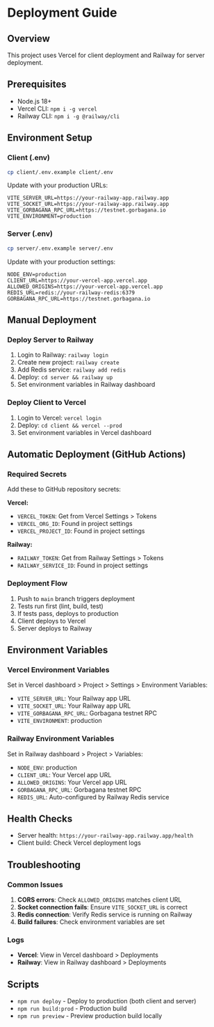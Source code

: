 # Deployment Guide

## Overview
This project uses Vercel for client deployment and Railway for server deployment.

## Prerequisites
- Node.js 18+
- Vercel CLI: `npm i -g vercel`
- Railway CLI: `npm i -g @railway/cli`

## Environment Setup

### Client (.env)
```bash
cp client/.env.example client/.env
```
Update with your production URLs:
```
VITE_SERVER_URL=https://your-railway-app.railway.app
VITE_SOCKET_URL=https://your-railway-app.railway.app
VITE_GORBAGANA_RPC_URL=https://testnet.gorbagana.io
VITE_ENVIRONMENT=production
```

### Server (.env)
```bash
cp server/.env.example server/.env
```
Update with your production settings:
```
NODE_ENV=production
CLIENT_URL=https://your-vercel-app.vercel.app
ALLOWED_ORIGINS=https://your-vercel-app.vercel.app
REDIS_URL=redis://your-railway-redis:6379
GORBAGANA_RPC_URL=https://testnet.gorbagana.io
```

## Manual Deployment

### Deploy Server to Railway
1. Login to Railway: `railway login`
2. Create new project: `railway create`
3. Add Redis service: `railway add redis`
4. Deploy: `cd server && railway up`
5. Set environment variables in Railway dashboard

### Deploy Client to Vercel
1. Login to Vercel: `vercel login`
2. Deploy: `cd client && vercel --prod`
3. Set environment variables in Vercel dashboard

## Automatic Deployment (GitHub Actions)

### Required Secrets
Add these to GitHub repository secrets:

**Vercel:**
- `VERCEL_TOKEN`: Get from Vercel Settings > Tokens
- `VERCEL_ORG_ID`: Found in project settings
- `VERCEL_PROJECT_ID`: Found in project settings

**Railway:**
- `RAILWAY_TOKEN`: Get from Railway Settings > Tokens
- `RAILWAY_SERVICE_ID`: Found in project settings

### Deployment Flow
1. Push to `main` branch triggers deployment
2. Tests run first (lint, build, test)
3. If tests pass, deploys to production
4. Client deploys to Vercel
5. Server deploys to Railway

## Environment Variables

### Vercel Environment Variables
Set in Vercel dashboard > Project > Settings > Environment Variables:
- `VITE_SERVER_URL`: Your Railway app URL
- `VITE_SOCKET_URL`: Your Railway app URL  
- `VITE_GORBAGANA_RPC_URL`: Gorbagana testnet RPC
- `VITE_ENVIRONMENT`: production

### Railway Environment Variables
Set in Railway dashboard > Project > Variables:
- `NODE_ENV`: production
- `CLIENT_URL`: Your Vercel app URL
- `ALLOWED_ORIGINS`: Your Vercel app URL
- `GORBAGANA_RPC_URL`: Gorbagana testnet RPC
- `REDIS_URL`: Auto-configured by Railway Redis service

## Health Checks
- Server health: `https://your-railway-app.railway.app/health`
- Client build: Check Vercel deployment logs

## Troubleshooting

### Common Issues
1. **CORS errors**: Check `ALLOWED_ORIGINS` matches client URL
2. **Socket connection fails**: Ensure `VITE_SOCKET_URL` is correct
3. **Redis connection**: Verify Redis service is running on Railway
4. **Build failures**: Check environment variables are set

### Logs
- **Vercel**: View in Vercel dashboard > Deployments
- **Railway**: View in Railway dashboard > Deployments

## Scripts
- `npm run deploy` - Deploy to production (both client and server)
- `npm run build:prod` - Production build
- `npm run preview` - Preview production build locally
